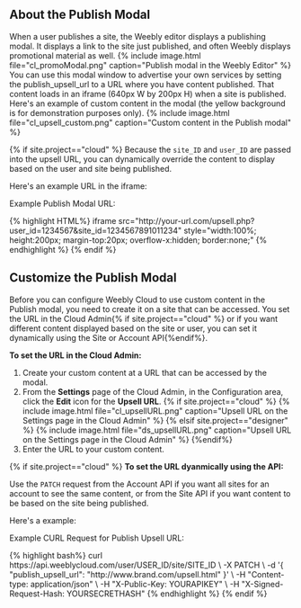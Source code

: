 ## About the Publish Modal

When a user publishes a site, the Weebly editor displays a publishing modal. It displays a link to the site just published, and often Weebly displays promotional material as well.
{% include image.html file="cl_promoModal.png" caption="Publish modal in the Weebly Editor" %}
You can use this modal window to advertise your own services by setting the publish_upsell_url to a URL where you have content published. That content loads in an iframe (640px W by 200px H) when a site is published. Here's an example of custom content in the modal (the yellow background is for demonstration purposes only).
{% include image.html file="cl_upsell_custom.png" caption="Custom content in the Publish modal" %}

{% if site.project=="cloud" %}
Because the `site_ID` and `user_ID` are passed into the upsell URL, you can dynamically override the content to display based on the user and site being published.

Here's an example URL in the iframe:
<p class="codeTitle">Example Publish Modal URL:</p>
{% highlight HTML%}
iframe src="http://your-url.com/upsell.php?user_id=1234567&site_id=1234567891011234"
style="width:100%; height:200px; margin-top:20px; overflow-x:hidden; border:none;"
{% endhighlight %}
{% endif %}

## Customize the Publish Modal
Before you can configure Weebly Cloud to use custom content in the Publish modal, you need to create it on a site that can be accessed. You set the URL in the Cloud Admin{% if site.project=="cloud" %} or if you want different content displayed based on the site or user, you can set it dynamically using the Site or Account API{%endif%}.

**To set the URL in the Cloud Admin:**
1. Create your custom content at a URL that can be accessed by the modal.
2. From the **Settings** page of the Cloud Admin, in the Configuration area, click the **Edit** icon for the **Upsell URL**.
   {% if site.project=="cloud" %}
   {% include image.html file="cl_upsellURL.png" caption="Upsell URL on the Settings page in the Cloud Admin" %}
   {% elsif site.project=="designer" %}
   {% include image.html file="ds_upsellURL.png" caption="Upsell URL on the Settings page in the Cloud Admin" %}
   {%endif%}
3. Enter the URL to your custom content.

{% if site.project=="cloud" %}
**To set the URL dyanmically using the API:**

Use the `PATCH` request from the Account API if you want all sites for an account to see the same content, or from the Site API if you want content to be based on the site being published. <!--todo: Cloud API: add links-->

Here's a example:
<p class="codeTitle">Example CURL Request for Publish Upsell URL:</p>
{% highlight bash%}
curl https://api.weeblycloud.com/user/USER_ID/site/SITE_ID \
-X PATCH \
-d '{
"publish_upsell_url": "http://www.brand.com/upsell.html"
}' \
-H "Content-type: application/json" \
-H "X-Public-Key: YOURAPIKEY" \
-H "X-Signed-Request-Hash: YOURSECRETHASH"
{% endhighlight %}
{% endif %}
